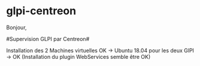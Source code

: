 # glpi-centreon
Bonjour, 

#Supervision GLPI par Centreon#

Installation des 2 Machines virtuelles OK -> Ubuntu 18.04 pour les deux
GlPI -> OK (Installation du plugin WebServices semble être OK)

